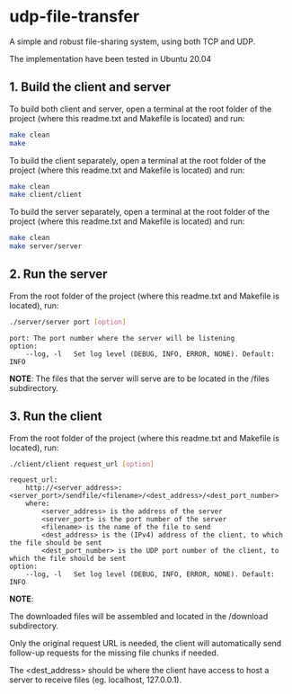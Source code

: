 # udp-file-transfer
A simple and robust file-sharing system, using both TCP and UDP.

The implementation have been tested in Ubuntu 20.04

## 1. Build the client and server

To build both client and server, open a terminal at the root folder of the project (where this readme.txt and Makefile is located) and run:

```bash
make clean
make
```

To build the client separately, open a terminal at the root folder of the project (where this readme.txt and Makefile is located) and run:

```bash
make clean
make client/client
```

To build the server separately, open a terminal at the root folder of the project (where this readme.txt and Makefile is located) and run:

```bash
make clean
make server/server
```
        
## 2. Run the server

From the root folder of the project (where this readme.txt and Makefile is located), run:
    
```bash
./server/server port [option]
```

```
port: The port number where the server will be listening
option:
    --log, -l   Set log level (DEBUG, INFO, ERROR, NONE). Default: INFO
```

**NOTE**: The files that the server will serve are to be located in the /files subdirectory.

## 3. Run the client

From the root folder of the project (where this readme.txt and Makefile is located), run:

```bash
./client/client request_url [option]
```

```
request_url:
    http://<server_address>:<server_port>/sendfile/<filename>/<dest_address>/<dest_port_number>
    where:
        <server_address> is the address of the server
        <server_port> is the port number of the server
        <filename> is the name of the file to send
        <dest_address> is the (IPv4) address of the client, to which the file should be sent
        <dest_port_number> is the UDP port number of the client, to which the file should be sent
option:
    --log, -l   Set log level (DEBUG, INFO, ERROR, NONE). Default: INFO
```

**NOTE**: 

The downloaded files will be assembled and located in the /download subdirectory.
    
Only the original request URL is needed, the client will automatically send follow-up requests for the missing file chunks if needed.
    
The <dest_address> should be where the client have access to host a server to receive files (eg. localhost, 127.0.0.1).
